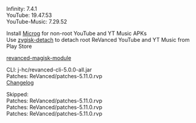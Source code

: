 Infinity: 7.4.1  
YouTube: 19.47.53  
YouTube-Music: 7.29.52  

Install [Microg](https://github.com/ReVanced/GmsCore/releases) for non-root YouTube and YT Music APKs  
Use [zygisk-detach](https://github.com/j-hc/zygisk-detach) to detach root ReVanced YouTube and YT Music from Play Store  

[revanced-magisk-module](https://github.com/j-hc/revanced-magisk-module)
  
CLI: j-hc/revanced-cli-5.0.0-all.jar  
Patches: ReVanced/patches-5.11.0.rvp  
[Changelog](https://github.com/ReVanced/revanced-patches/releases/tag/v5.11.0)  

Skipped:  
Patches: ReVanced/patches-5.11.0.rvp  
Patches: ReVanced/patches-5.11.0.rvp  
Patches: ReVanced/patches-5.11.0.rvp        
